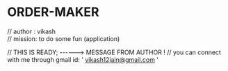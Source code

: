 # ORDER-MAKER
 //  author : vikash        
//  mission: to do some fun (application)

// THIS IS READY; ------> MESSAGE FROM AUTHOR !
// you can connect with me through gmail id: ' vikash12jain@gmail.com '
